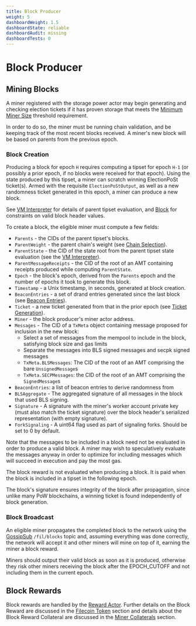 ```yaml
---
title: Block Producer
weight: 5
dashboardWeight: 1.5
dashboardState: reliable
dashboardAudit: missing
dashboardTests: 0
---
```


# Block Producer

## Mining Blocks

A miner registered with the storage power actor may begin generating and checking election tickets if it has proven storage that meets the [Minimum Miner Size](storage_power_consensus#minimum-miner-size) threshold requirement. 

In order to do so, the miner must be running chain validation, and be keeping track of the most recent blocks received. A miner's new block will be based on parents from the previous epoch.

### Block Creation

Producing a block for epoch `H` requires computing a tipset for epoch `H-1` (or possibly a prior epoch,
if no blocks were received for that epoch). Using the state produced by this tipset, a miner can
scratch winning ElectionPoSt ticket(s). 
Armed with the requisite `ElectionPoStOutput`, as well as a new randomness ticket generated in this epoch, a miner can produce a new block.

See [VM Interpreter](interpreter) for details of parent tipset evaluation, and [Block](block) for constraints 
on valid block header values. 

To create a block, the eligible miner must compute a few fields:

- `Parents` - the CIDs of the parent tipset's blocks.
- `ParentWeight` - the parent chain's weight (see [Chain Selection](expected_consensus#chain-selection)).
- `ParentState` - the CID of the state root from the parent tipset state evaluation (see the [VM Interpreter](interpreter)).
- `ParentMessageReceipts` - the CID of the root of an AMT containing receipts produced while computing `ParentState`.
- `Epoch` - the block's epoch, derived from the `Parents` epoch and the number of epochs it took to generate this block.
- `Timestamp` - a Unix timestamp, in seconds, generated at block creation.
- `BeaconEntries` - a set of drand entries generated since the last block (see [Beacon Entries](storage_power_consensus#beacon-entries)).
- `Ticket` - a new ticket generated from that in the prior epoch (see [Ticket Generation](storage_power_consensus#randomness-ticket-generation)).
- `Miner` - the block producer's miner actor address.
- `Messages` - The CID of a `TxMeta` object containing message proposed for inclusion in the new block:
  - Select a set of messages from the mempool to include in the block, satisfying block size and gas limits
  - Separate the messages into BLS signed messages and secpk signed messages
  - `TxMeta.BLSMessages`: The CID of the root of an AMT comprising the bare `UnsignedMessage`s
  - `TxMeta.SECPMessages`: the CID of the root of an AMT comprising the `SignedMessage`s
- `BeaconEntries`: a list of beacon entries to derive randomness from
- `BLSAggregate` - The aggregated signature of all messages in the block that used BLS signing.
- `Signature` - A signature with the miner's worker account private key (must also match the ticket signature) over the block header's serialized representation (with empty signature).
- `ForkSignaling` - A uint64 flag used as part of signaling forks. Should be set to 0 by default.

Note that the messages to be included in a block need not be evaluated in order to produce a valid block.
A miner may wish to speculatively evaluate the messages anyway in order to optimize for including
messages which will succeed in execution and pay the most gas.

The block reward is not evaluated when producing a block. It is paid when the block is included in a tipset in the following epoch.

The block's signature ensures integrity of the block after propagation, since unlike many PoW blockchains, 
a winning ticket is found independently of block generation.

### Block Broadcast

An eligible miner propagates the completed block to the network using the [GossipSub](gossip_sub) `/fil/blocks` topic and, assuming everything was done correctly, 
the network will accept it and other miners will mine on top of it, earning the miner a block reward.

Miners should output their valid block as soon as it is produced, otherwise they risk other miners receiving the block after the EPOCH_CUTOFF and not including them in the current epoch.

## Block Rewards

Block rewards are handled by the [Reward Actor](sysactors#rewardactor).
Further details on the Block Reward are discussed in the [Filecoin Token](filecoin_token) section and details about the Block Reward Collateral are discussed in the [Miner Collaterals](miner_collaterals) section.
